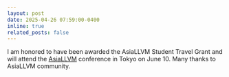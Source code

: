 ```yaml
---
layout: post
date: 2025-04-26 07:59:00-0400
inline: true
related_posts: false
---
```


I am honored to have been awarded the AsiaLLVM Student Travel Grant and will attend the [AsiaLLVM](https://www.eventbrite.com/e/2025-asiallvm-developers-meeting-tickets-1302491279479) conference in Tokyo on June 10. Many thanks to AsiaLLVM community.
